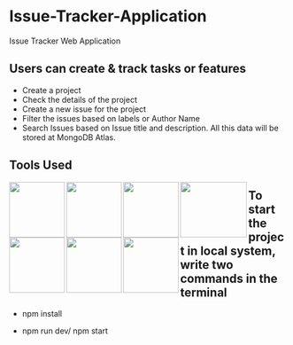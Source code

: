 # Issue-Tracker-Application
Issue Tracker Web Application 

## Users can create & track tasks or features
* Create a project
* Check the details of the project
* Create a new issue for the project
* Filter the issues based on labels or Author Name
* Search Issues based on Issue title and description.
All this data will be stored at MongoDB Atlas.

## Tools Used
<img align="left" src="https://user-images.githubusercontent.com/18380165/224329335-3cdf989b-bdce-41e6-82dc-7d4c50d5f283.png" width="100" height="100">
<img align="left" src="https://user-images.githubusercontent.com/18380165/224329345-7363d693-4f27-4a58-8c9e-086d8a3fa420.png" width="100" height="100">
<img align="left" src="https://user-images.githubusercontent.com/18380165/224332427-426a3fbb-e25d-4deb-a832-666ae2e2e418.png" width="100" height="100">
<img align="left" src="https://user-images.githubusercontent.com/18380165/224741719-3887a83f-9041-49b5-b1d3-a4b636147582.png" width="120" height="100">
<img align="left" src="https://user-images.githubusercontent.com/18380165/224742317-8448ec1f-c35e-4fa3-99bf-5075da765c1a.png" width="100" height="100">
<img align="left" src="https://user-images.githubusercontent.com/18380165/224742804-66cd82b1-fedd-40a1-ad43-6cd2a7b91e46.png" width="100" height="100">
<img align="left" src="https://user-images.githubusercontent.com/18380165/224329339-a5174b23-1a5c-4ae4-95c8-ead20a29d77e.png" width="100" height="100">


## To start the project in local system, write two commands in the terminal
* npm install

* npm run dev/ npm start

